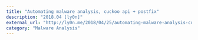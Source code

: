 ```yaml
---
title: "Automating malware analysis, cuckoo api + postfix"
description: "2018.04 [ly0n]"
external_url: "http://ly0n.me/2018/04/25/automating-malware-analysis-cuckoo-api-postfix/"
category: "Malware Analysis"
---
```

